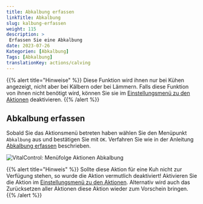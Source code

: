 ```yaml
---
title: Abkalbung erfassen
linkTitle: Abkalbung
slug: kalbung-erfassen
weight: 115
description: >
 Erfassen Sie eine Abkalbung
date: 2023-07-26
Kategorien: [Abkalbung]
Tags: [Abkalbung]
translationKey: actions/calving
---
```

{{% alert title="Hinweise" %}}
Diese Funktion wird ihnen nur bei Kühen angezeigt, nicht aber bei Kälbern oder bei Lämmern.
Falls diese Funktion von ihnen nicht benötigt wird, können Sie sie im [Einstellungsmenü zu den Aktionen](/docs/aktionen/einstellungen/) deaktivieren.
{{% /alert %}}

## Abkalbung erfassen

Sobald Sie das Aktionsmenü betreten haben wählen Sie den Menüpunkt `Abkalbung` aus und bestätigen Sie mit `OK`. Verfahren Sie wie in der Anleitung [Abkalbung erfassen](/docs/neu/abkalbung/) beschrieben.

   ![VitalControl: Menüfolge Aktionen Abkalbung](../bilder/abkalbung.png "Abkalbung")

{{% alert title="Hinweis" %}}
Sollte diese Aktion für eine Kuh nicht zur Verfügung stehen, so wurde die Aktion vermutlich deaktiviert! Aktivieren Sie die Aktion im [Einstellungsmenü zu den Aktionen](/docs/aktionen/einstellungen/). Alternativ wird auch das Zurücksetzen aller Aktionen diese Aktion wieder zum Vorschein bringen.
{{% /alert %}}
